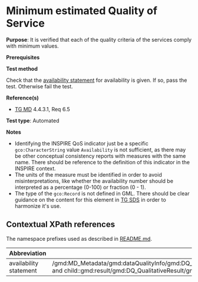 # Minimum estimated Quality of Service 

**Purpose**: It is verified that each of the quality criteria of the services comply with minimum values.

**Prerequisites**

**Test method**

Check that the [availability statement](#availability_statement) for availability is given. If so, pass the test. Otherwise fail the test.

**Reference(s)**

* [TG MD](http://inspire.ec.europa.eu/id/ats/metadata/2.0/sds-interoperable/README#ref_TG_MD) 4.4.3.1, Req 6.5

**Test type**: Automated

**Notes**

* Identifying the INSPIRE QoS indicator just be a specific ```gco:CharacterString``` value ```Availability``` is not sufficient, as there may be other conceptual consistency reports with measures with the same name. There should be reference to the definition of this indicator in the INSPIRE context.
* The units of the measure must be identified in order to avoid misinterpretations, like whether the availability number should be interpreted as a percentage (0-100) or fraction (0 - 1).
* The type of the ```gco:Record``` is not defined in GML. There should be clear guidance on the content for this element in [TG SDS](README.md#ref_TG_SDS) in order to harmonize it's use.

## Contextual XPath references

The namespace prefixes used as described in [README.md](README.md#namespaces).

Abbreviation                                               |  XPath expression
---------------------------------------------------------- | -------------------------------------------------------------------------
availability statement <a name="availability_statement"></a> | /gmd:MD_Metadata/gmd:dataQualityInfo/gmd:DQ_DataQuality/gmd:report/gmd:DQ_ConceptualConsistency[child::gmd:nameOfMeasure/gco:CharacterString='Availability' and child::gmd:result/gmd:DQ_QualitativeResult/gmd:value/gco:Record]
